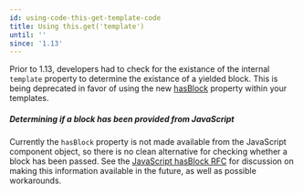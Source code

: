 ```yaml
---
id: using-code-this-get-template-code
title: Using this.get('template')
until: ''
since: '1.13'
---
```


Prior to 1.13, developers had to check for the existance of the internal `template` property to determine the existance of a yielded block.
This is being deprecated in favor of using the new [hasBlock](http://emberjs.com/api/classes/Ember.Component.html#property_hasBlock)
property within your templates.

##### Determining if a block has been provided from JavaScript

Currently the `hasBlock` property is not made available from the JavaScript component object,
so there is no clean alternative for checking whether a block has been passed.
See the [JavaScript hasBlock RFC](https://github.com/emberjs/rfcs/pull/102) for discussion on making this information
available in the future, as well as possible workarounds.
